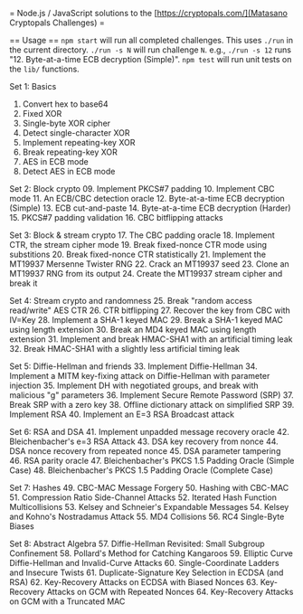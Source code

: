 = Node.js / JavaScript solutions to the [https://cryptopals.com/](Matasano Cryptopals Challenges) = 

== Usage ==
`npm start` will run all completed challenges. This uses `./run` in the current directory.
`./run -s N` will run challenge `N`. e.g., `./run -s 12` runs "12. Byte-at-a-time ECB decryption (Simple)".
`npm test` will run unit tests on the `lib/` functions.

Set 1: Basics
  01. Convert hex to base64
  02. Fixed XOR
  03. Single-byte XOR cipher
  04. Detect single-character XOR
  05. Implement repeating-key XOR
  06. Break repeating-key XOR
  07. AES in ECB mode
  08. Detect AES in ECB mode

Set 2: Block crypto
  09. Implement PKCS#7 padding
  10. Implement CBC mode
  11. An ECB/CBC detection oracle
  12. Byte-at-a-time ECB decryption (Simple)
  13. ECB cut-and-paste
  14. Byte-at-a-time ECB decryption (Harder)
  15. PKCS#7 padding validation
  16. CBC bitflipping attacks

Set 3: Block & stream crypto
  17. The CBC padding oracle
  18. Implement CTR, the stream cipher mode
  19. Break fixed-nonce CTR mode using substitions
  20. Break fixed-nonce CTR statistically
  21. Implement the MT19937 Mersenne Twister RNG
  22. Crack an MT19937 seed
  23. Clone an MT19937 RNG from its output
  24. Create the MT19937 stream cipher and break it

Set 4: Stream crypto and randomness
  25. Break "random access read/write" AES CTR
  26. CTR bitflipping
  27. Recover the key from CBC with IV=Key
  28. Implement a SHA-1 keyed MAC
  29. Break a SHA-1 keyed MAC using length extension
  30. Break an MD4 keyed MAC using length extension
  31. Implement and break HMAC-SHA1 with an artificial timing leak
  32. Break HMAC-SHA1 with a slightly less artificial timing leak

Set 5: Diffie-Hellman and friends
  33. Implement Diffie-Hellman
  34. Implement a MITM key-fixing attack on Diffie-Hellman with parameter injection
  35. Implement DH with negotiated groups, and break with malicious "g" parameters
  36. Implement Secure Remote Password (SRP)
  37. Break SRP with a zero key
  38. Offline dictionary attack on simplified SRP
  39. Implement RSA
  40. Implement an E=3 RSA Broadcast attack

Set 6: RSA and DSA
  41. Implement unpadded message recovery oracle
  42. Bleichenbacher's e=3 RSA Attack
  43. DSA key recovery from nonce
  44. DSA nonce recovery from repeated nonce
  45. DSA parameter tampering
  46. RSA parity oracle
  47. Bleichenbacher's PKCS 1.5 Padding Oracle (Simple Case)
  48. Bleichenbacher's PKCS 1.5 Padding Oracle (Complete Case)

Set 7: Hashes
  49. CBC-MAC Message Forgery
  50. Hashing with CBC-MAC
  51. Compression Ratio Side-Channel Attacks
  52. Iterated Hash Function Multicollisions
  53. Kelsey and Schneier's Expandable Messages
  54. Kelsey and Kohno's Nostradamus Attack
  55. MD4 Collisions
  56. RC4 Single-Byte Biases

Set 8: Abstract Algebra
  57. Diffie-Hellman Revisited: Small Subgroup Confinement
  58. Pollard's Method for Catching Kangaroos
  59. Elliptic Curve Diffie-Hellman and Invalid-Curve Attacks
  60. Single-Coordinate Ladders and Insecure Twists
  61. Duplicate-Signature Key Selection in ECDSA (and RSA)
  62. Key-Recovery Attacks on ECDSA with Biased Nonces
  63. Key-Recovery Attacks on GCM with Repeated Nonces
  64. Key-Recovery Attacks on GCM with a Truncated MAC